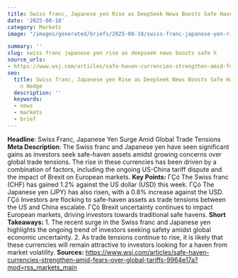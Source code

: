 ```yaml
---
title: Swiss franc, Japanese yen Rise as DeepSeek News Boosts Safe Havens
date: '2025-08-18'
category: Markets
image: "/images/generated/briefs/2025-08-18/swiss-franc-japanese-yen-rise-as-deepseek-news-boosts-safe-h.svg"

summary: ''
slug: swiss franc japanese yen rise as deepseek news boosts safe h
source_urls:
- https://www.wsj.com/articles/safe-haven-currencies-strengthen-amid-fears-over-global-tariffs-9964e17a?mod=rss_markets_main
seo:
  title: Swiss franc, Japanese yen Rise as DeepSeek News Boosts Safe Havens | Hash
    n Hedge
  description: ''
  keywords:
  - news
  - markets
  - brief
---
```


**Headline**: Swiss Franc, Japanese Yen Surge Amid Global Trade Tensions  **Meta Description**: The Swiss franc and Japanese yen have seen significant gains as investors seek safe-haven assets amidst growing concerns over global trade tensions. The rise in these currencies has been driven by a combination of factors, including the ongoing US-China tariff dispute and the impact of Brexit on European markets.  **Key Points:**  ΓÇó The Swiss franc (CHF) has gained 1.2% against the US dollar (USD) this week. ΓÇó The Japanese yen (JPY) has also risen, with a 0.8% increase against the USD. ΓÇó Investors are flocking to safe-haven assets as trade tensions between the US and China escalate. ΓÇó Brexit uncertainty continues to impact European markets, driving investors towards traditional safe havens.  **Short Takeaways:**  1. The recent surge in the Swiss franc and Japanese yen highlights the ongoing trend of investors seeking safety amidst global economic uncertainty. 2. As trade tensions continue to rise, it is likely that these currencies will remain attractive to investors looking for a haven from market volatility.  **Sources:**  https://www.wsj.com/articles/safe-haven-currencies-strengthen-amid-fears-over-global-tariffs-9964e17a?mod=rss_markets_main 
